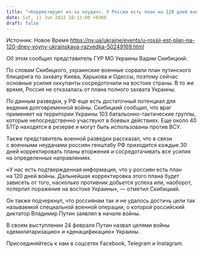 ```yaml
---
title: "«Корректируют из-за неудач». У России есть план на 120 дней войны — украинская разведка"
date: Sat, 11 Jun 2022 18:13:00 +0300
draft: false
---
```

Источник: Новое Время https://nv.ua/ukraine/events/u-rossii-est-plan-na-120-dney-voyny-ukrainskaya-razvedka-50249169.html


Об этом сообщил представитель ГУР МО Украины Вадим Скибицкий.

По словам Скибицкого, украинские военные сорвали план путинского блицкрига по захвату Киева, Харькова и Одессы, поэтому сейчас основные усилия оккупанты сосредоточили на востоке страны. В то же время, Россия не отказалась от плана полного захвата Украины.

По данным разведки, у РФ еще есть достаточный потенциал для ведения долговременной войны. Скибицкий сообщил, что враг применяет на территории Украины 103 батальонно-тактические группы, которые непосредственно участвуют в боевых действиях. Еще около 40 БТГр находятся в резерве и могут быть использованы против ВСУ.

Также представитель военной разведки рассказал, что в связи с военными неудачами россиян генштабу РФ приходится каждые 30 дней корректировать планы вторжения и сосредотачивать все усилия на определенных направлениях.

«У нас есть подтвержденная информация, что у россиян есть план на 120 дней войны. Дальнейшая корректировка этого плана будет зависеть от того, насколько противник добьется успеха или, наоборот, потерпит поражение на востоке Украины», — отметил Скибицкий.

Он также подчеркнул, что россиянам так и не удалось достичь цели так называемой специальной военной операции, о которой российский диктатор Владимир Путин заявлял в начале войны.

 В своем выступлении 24 февраля Путин назвал целями войны «демилитаризацию» и «денацификацию» Украины.

Присоединяйтесь к нам в соцсетях Facebook, Telegram и Instagram.
